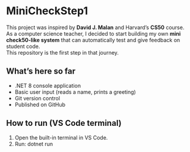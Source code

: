 # MiniCheckStep1

This project was inspired by **David J. Malan** and Harvard’s **CS50** course.  
As a computer science teacher, I decided to start building my own **mini check50-like system** that can automatically test and give feedback on student code.  
This repository is the first step in that journey.

## What’s here so far
- .NET 8 console application
- Basic user input (reads a name, prints a greeting)
- Git version control
- Published on GitHub

## How to run (VS Code terminal)
1. Open the built-in terminal in VS Code.
2. Run:
   dotnet run
